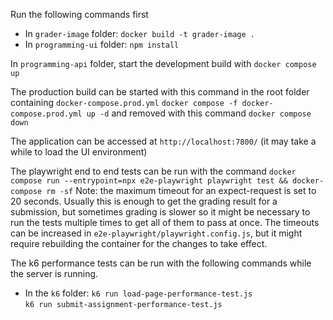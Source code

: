 Run the following commands first
- In `grader-image` folder:
    `docker build -t grader-image .`
- In `programming-ui` folder:
    `npm install` 

In `programming-api` folder, start the development build with
    `docker compose up`

The production build can be started with this command in the root folder containing `docker-compose.prod.yml`
    `docker compose -f docker-compose.prod.yml up -d`
and removed with this command
    `docker compose down`
    
The application can be accessed at `http://localhost:7800/` (it may take a while to load the UI environment) 

The playwright end to end tests can be run with the command
    `docker compose run --entrypoint=npx e2e-playwright playwright test && docker-compose rm -sf`
Note: the maximum timeout for an expect-request is set to 20 seconds. Usually this is enough to get the grading result for a submission, but
sometimes grading is slower so it might be necessary to run the tests multiple times to get all of them to pass at once. The timeouts can be increased in `e2e-playwright/playwright.config.js`, but it might require rebuilding the container for the changes to take effect.

The k6 performance tests can be run with the following commands while the server is running.
- In the `k6` folder:
    `k6 run load-page-performance-test.js`          
    `k6 run submit-assignment-performance-test.js`  
